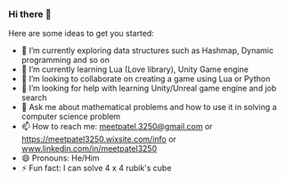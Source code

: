 ### Hi there 👋


Here are some ideas to get you started:

- 🔭 I’m currently exploring data structures such as Hashmap, Dynamic programming and so on
- 🌱 I’m currently learning Lua (Love library), Unity Game engine
- 👯 I’m looking to collaborate on creating a game using Lua or Python
- 🤔 I’m looking for help with learning Unity/Unreal game engine and job search 
- 💬 Ask me about mathematical problems and how to use it in solving a computer science problem
- 📫 How to reach me: meetpatel.3250@gmail.com or https://meetpatel3250.wixsite.com/info or www.linkedin.com/in/meetpatel3250
- 😄 Pronouns: He/Him
- ⚡ Fun fact: I can solve 4 x 4 rubik's cube
